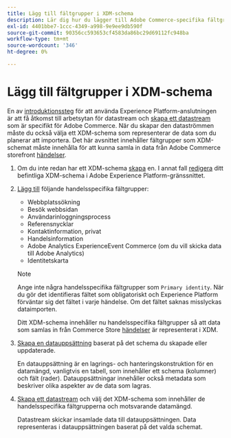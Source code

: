 ```yaml
---
title: Lägg till fältgrupper i XDM-schema
description: Lär dig hur du lägger till Adobe Commerce-specifika fältgrupper i ett XDM-schema.
exl-id: 4401bbe7-1ccc-4349-a998-9e9ee9db590f
source-git-commit: 90356cc593653cf4583da86bc29d69112fc948ba
workflow-type: tm+mt
source-wordcount: '346'
ht-degree: 0%

---
```


# Lägg till fältgrupper i XDM-schema

En av [introduktionssteg](overview.md#onboarding-steps) för att använda Experience Platform-anslutningen är att få åtkomst till arbetsytan för datastream och [skapa ett datastream](https://experienceleague.adobe.com/docs/experience-platform/edge/datastreams/overview.html) som är specifikt för Adobe Commerce. När du skapar den dataströmmen måste du också välja ett XDM-schema som representerar de data som du planerar att importera. Det här avsnittet innehåller fältgrupper som XDM-schemat måste innehålla för att kunna samla in data från Adobe Commerce storefront [händelser](events.md).

1. Om du inte redan har ett XDM-schema [skapa](https://experienceleague.adobe.com/docs/experience-platform/xdm/ui/resources/schemas.html#create) en. I annat fall [redigera](https://experienceleague.adobe.com/docs/experience-platform/xdm/ui/resources/schemas.html#edit) ditt befintliga XDM-schema i Adobe Experience Platform-gränssnittet.

1. [Lägg till](https://experienceleague.adobe.com/docs/experience-platform/xdm/ui/resources/schemas.html#add-field-groups) följande handelsspecifika fältgrupper:

   - Webbplatssökning
   - Besök webbsidan
   - Användarinloggningsprocess
   - Referensnycklar
   - Kontaktinformation, privat
   - Handelsinformation
   - Adobe Analytics ExperienceEvent Commerce (om du vill skicka data till Adobe Analytics)
   - Identitetskarta

   >[!NOTE]
   >
   > Ange inte några handelsspecifika fältgrupper som `Primary identity`. När du gör det identifieras fältet som obligatoriskt och Experience Platform förväntar sig det fältet i varje händelse. Om det fältet saknas misslyckas dataimporten.

   Ditt XDM-schema innehåller nu handelsspecifika fältgrupper så att data som samlas in från Commerce Store [händelser](events.md) är representerat i XDM.

1. [Skapa en datauppsättning](https://experienceleague.adobe.com/docs/platform-learn/implement-mobile-sdk/experience-cloud/platform.html#create-a-dataset) baserat på det schema du skapade eller uppdaterade.

   En datauppsättning är en lagrings- och hanteringskonstruktion för en datamängd, vanligtvis en tabell, som innehåller ett schema (kolumner) och fält (rader). Datauppsättningar innehåller också metadata som beskriver olika aspekter av de data som lagras.

1. [Skapa ett datastream](https://experienceleague.adobe.com/docs/experience-platform/edge/datastreams/overview.html) och välj det XDM-schema som innehåller de handelsspecifika fältgrupperna och motsvarande datamängd.

   Datastream skickar insamlade data till datauppsättningen. Data representeras i datauppsättningen baserat på det valda schemat.
